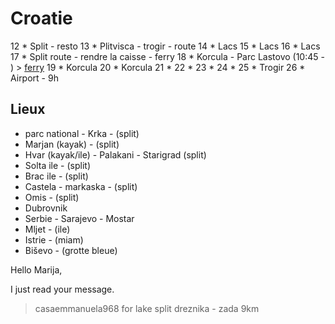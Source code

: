 # Croatie
12 * Split - resto
13 * Plitvisca - trogir - route 
14 * Lacs
15 * Lacs
16 * Lacs
17 * Split route - rendre la caisse - ferry
18 * Korcula - Parc Lastovo (10:45 - ) > [ferry](http://www.korculainfo.com/ferries/ferry-catamaran-dubrovnik-sipan-mljet-korcula-lastovo/)
19 * Korcula 
20 * Korcula
21 * 
22 *
23 *
24 *
25 * Trogir
26 * Airport - 9h


## Lieux
- parc national - Krka - (split)
- Marjan (kayak) - (split)
- Hvar (kayak/ile) - Palakani - Starigrad (split)
- Solta ile - (split)
- Brac ile - (split)
- Castela - markaska - (split)
- Omis - (split)
- Dubrovnik
- Serbie - Sarajevo - Mostar
- Mljet - (ile)
- Istrie - (miam)
- Biševo - (grotte bleue)


Hello Marija,

I just read your message.
> casaemmanuela968 for lake split dreznika - zada 
9km
